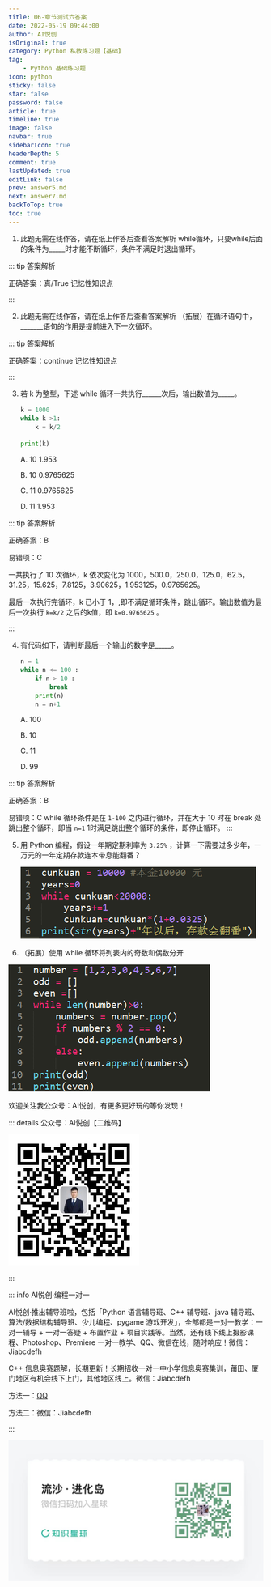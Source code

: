 ```yaml
---
title: 06-章节测试六答案
date: 2022-05-19 09:44:00
author: AI悦创
isOriginal: true
category: Python 私教练习题【基础】
tag:
    - Python 基础练习题
icon: python
sticky: false
star: false
password: false
article: true
timeline: true
image: false
navbar: true
sidebarIcon: true
headerDepth: 5
comment: true
lastUpdated: true
editLink: false
prev: answer5.md
next: answer7.md
backToTop: true
toc: true
---
```


1.  此题无需在线作答，请在纸上作答后查看答案解析 while循环，只要while后面的条件为\_\_\_\_\_时才能不断循环，条件不满足时退出循环。
    

::: tip 答案解析

正确答案：真/True 记忆性知识点

:::    

2.  此题无需在线作答，请在纸上作答后查看答案解析 （拓展）在循环语句中，\_\_\_\_\_\_\_语句的作用是提前进入下一次循环。
    

::: tip 答案解析

正确答案：continue 记忆性知识点

:::    

3.  若 k 为整型，下述 while 循环一共执行\_\_\_\_\_\_次后，输出数值为\_\_\_\_\_。
    
    ```python
    k = 1000
    while k >1:
        k = k/2
    
    print(k)
    ```
    
    A. 10 1.953 
    
    B. 10 0.9765625 
    
    C. 11 0.9765625 
    
    D. 11 1.953

::: tip 答案解析

正确答案：B 

易错项：C 

一共执行了 10 次循环，k 依次变化为 1000，500.0，250.0，125.0，62.5，31.25，15.625，7.8125，3.90625，1.953125，0.9765625。

最后一次执行完循环，k 已小于 1，,即不满足循环条件，跳出循环。输出数值为最后一次执行 `k=k/2` 之后的k值，即 `k=0.9765625` 。

:::    

4.  有代码如下，请判断最后一个输出的数字是\_\_\_\_\_。
    
    ```python
    n = 1
    while n <= 100 :
        if n > 10 :
            break
        print(n)
        n = n+1
    ```
    
    A. 100 
    
    B. 10 
    
    C. 11 
    
    D. 99

::: tip 答案解析

正确答案：B 

易错项：C while 循环条件是在 `1-100` 之内进行循环，并在大于 10 时在 break 处跳出整个循环，即当 `n=1` 1时满足跳出整个循环的条件，即停止循环。
::: 

5. 用 Python 编程，假设一年期定期利率为 `3.25%` ，计算一下需要过多少年，一万元的一年定期存款连本带息能翻番？ 

    ![img](./answer6.assets/8282b828127dcf109d25ae72219317b0.png)

6.  （拓展）使用 while 循环将列表内的奇数和偶数分开

![img](./answer6.assets/1b4dc9309318478954e33f324d38d03d.png)

欢迎关注我公众号：AI悦创，有更多更好玩的等你发现！

::: details 公众号：AI悦创【二维码】

![](/gzh.jpg)

:::

::: info AI悦创·编程一对一

AI悦创·推出辅导班啦，包括「Python 语言辅导班、C++ 辅导班、java 辅导班、算法/数据结构辅导班、少儿编程、pygame 游戏开发」，全部都是一对一教学：一对一辅导 + 一对一答疑 + 布置作业 + 项目实践等。当然，还有线下线上摄影课程、Photoshop、Premiere 一对一教学、QQ、微信在线，随时响应！微信：Jiabcdefh

C++ 信息奥赛题解，长期更新！长期招收一对一中小学信息奥赛集训，莆田、厦门地区有机会线下上门，其他地区线上。微信：Jiabcdefh

方法一：[QQ](http://wpa.qq.com/msgrd?v=3&uin=1432803776&site=qq&menu=yes)

方法二：微信：Jiabcdefh

:::

![](/zsxq.jpg)

